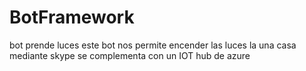 # BotFramework
bot prende luces
este bot nos permite encender las luces la una casa mediante skype se complementa con un IOT hub de azure 
